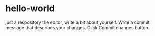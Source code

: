 # hello-world
just a respository
the editor, write a bit about yourself.
Write a commit message that describes your changes.
Click Commit changes button.
